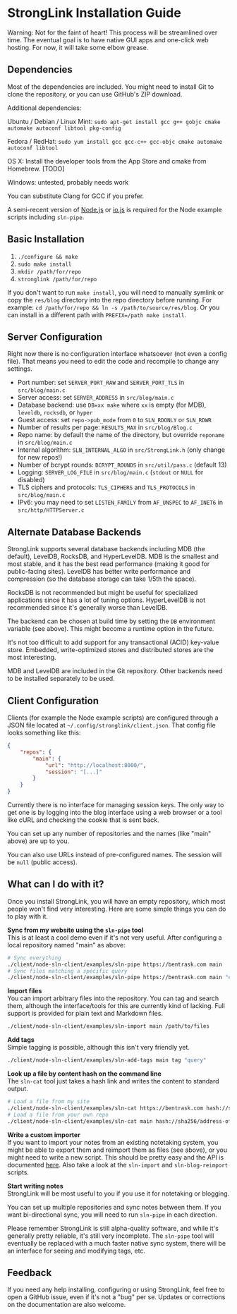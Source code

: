 StrongLink Installation Guide
=============================

Warning: Not for the faint of heart! This process will be streamlined over time. The eventual goal is to have native GUI apps and one-click web hosting. For now, it will take some elbow grease.

Dependencies
------------

Most of the dependencies are included. You might need to install Git to clone the repository, or you can use GitHub's ZIP download.

Additional dependencies:

Ubuntu / Debian / Linux Mint: `sudo apt-get install gcc g++ gobjc cmake automake autoconf libtool pkg-config`

Fedora / RedHat: `sudo yum install gcc gcc-c++ gcc-objc cmake automake autoconf libtool`

OS X: Install the developer tools from the App Store and cmake from Homebrew. [TODO]

Windows: untested, probably needs work

You can substitute Clang for GCC if you prefer.

A semi-recent version of [Node.js](https://nodejs.org/) or [io.js](https://iojs.org/) is required for the Node example scripts including `sln-pipe`.

Basic Installation
------------------

1. `./configure && make`
2. `sudo make install`
3. `mkdir /path/for/repo`
4. `stronglink /path/for/repo`

If you don't want to run `make install`, you will need to manually symlink or copy the `res/blog` directory into the repo directory before running. For example: `cd /path/for/repo && ln -s /path/to/source/res/blog`. Or you can install in a different path with `PREFIX=/path make install`.

Server Configuration
--------------------

Right now there is no configuration interface whatsoever (not even a config file). That means you need to edit the code and recompile to change any settings.

- Port number: set `SERVER_PORT_RAW` and `SERVER_PORT_TLS` in `src/blog/main.c`
- Server access: set `SERVER_ADDRESS` in `src/blog/main.c`
- Database backend: use `DB=xx make` where `xx` is empty (for MDB), `leveldb`, `rocksdb`, or `hyper`
- Guest access: set `repo->pub_mode` from `0` to `SLN_RDONLY` or `SLN_RDWR`
- Number of results per page: `RESULTS_MAX` in `src/blog/Blog.c`
- Repo name: by default the name of the directory, but override `reponame` in `src/blog/main.c`
- Internal algorithm: `SLN_INTERNAL_ALGO` in `src/StrongLink.h` (only change for new repos!)
- Number of bcrypt rounds: `BCRYPT_ROUNDS` in `src/util/pass.c` (default 13)
- Logging: `SERVER_LOG_FILE` in `src/blog/main.c` (`stdout` or `NULL` for disabled)
- TLS ciphers and protocols: `TLS_CIPHERS` and `TLS_PROTOCOLS` in `src/blog/main.c`
- IPv6: you may need to set `LISTEN_FAMILY` from `AF_UNSPEC` to `AF_INET6` in `src/http/HTTPServer.c`

Alternate Database Backends
---------------------------

StrongLink supports several database backends including MDB (the default), LevelDB, RocksDB, and HyperLevelDB. MDB is the smallest and most stable, and it has the best read performance (making it good for public-facing sites). LevelDB has better write performance and compression (so the database storage can take 1/5th the space).

RocksDB is not recommended but might be useful for specialized applications since it has a lot of tuning options. HyperLevelDB is not recommended since it's generally worse than LevelDB.

The backend can be chosen at build time by setting the `DB` environment variable (see above). This might become a runtime option in the future.

It's not too difficult to add support for any transactional (ACID) key-value store. Embedded, write-optimized stores and distributed stores are the most interesting.

MDB and LevelDB are included in the Git repository. Other backends need to be installed separately to be used.

Client Configuration
--------------------

Clients (for example the Node example scripts) are configured through a JSON file located at `~/.config/stronglink/client.json`. That config file looks something like this:

```json
{
	"repos": {
		"main": {
			"url": "http://localhost:8000/",
			"session": "[...]"
		}
	}
}
```

Currently there is no interface for managing session keys. The only way to get one is by logging into the blog interface using a web browser or a tool like cURL and checking the cookie that is sent back.

You can set up any number of repositories and the names (like "main" above) are up to you.

You can also use URLs instead of pre-configured names. The session will be `null` (public access).

What can I do with it?
----------------------

Once you install StrongLink, you will have an empty repository, which most people won't find very interesting. Here are some simple things you can do to play with it.

**Sync from my website using the `sln-pipe` tool**  
This is at least a cool demo even if it's not very useful. After configuring a local repository named "main" as above:

```sh
# Sync everything
./client/node-sln-client/examples/sln-pipe https://bentrask.com main
# Sync files matching a specific query
./client/node-sln-client/examples/sln-pipe https://bentrask.com main "query"
```

**Import files**  
You can import arbitrary files into the repository. You can tag and search them, although the interface/tools for this are currently kind of lacking. Full support is provided for plain text and Markdown files.

```sh
./client/node-sln-client/examples/sln-import main /path/to/files
```

**Add tags**  
Simple tagging is possible, although this isn't very friendly yet.

```sh
./client/node-sln-client/examples/sln-add-tags main tag "query"
```

**Look up a file by content hash on the command line**  
The `sln-cat` tool just takes a hash link and writes the content to standard output.

```sh
# Load a file from my site
./client/node-sln-client/examples/sln-cat https://bentrask.com hash://sha256/6834b5440fc88e00a1e7fec197f9f42c72fd92600275ba1afc7704e8e3bcd1ee
# Load a file from your own repo
./client/node-sln-client/examples/sln-cat main hash://sha256/address-of-your-file
```

**Write a custom importer**  
If you want to import your notes from an existing notetaking system, you might be able to export them and reimport them as files (see above), or you might need to write a new script. This should be pretty easy and the API is documented [here](https://github.com/btrask/stronglink/blob/master/client/README.md). Also take a look at the `sln-import` and `sln-blog-reimport` scripts.

**Start writing notes**  
StrongLink will be most useful to you if you use it for notetaking or blogging.

You can set up multiple repositories and sync notes between them. If you want bi-directional sync, you will need to run `sln-pipe` in each direction.

Please remember StrongLink is still alpha-quality software, and while it's generally pretty reliable, it's still very incomplete. The `sln-pipe` tool will eventually be replaced with a much faster native sync system, there will be an interface for seeing and modifying tags, etc.

Feedback
--------

If you need any help installing, configuring or using StrongLink, feel free to open a GitHub issue, even if it's not a "bug" per se. Updates or corrections on the documentation are also welcome.

